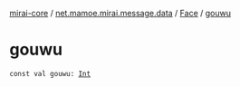 [mirai-core](../../index.md) / [net.mamoe.mirai.message.data](../index.md) / [Face](index.md) / [gouwu](./gouwu.md)

# gouwu

`const val gouwu: `[`Int`](https://kotlinlang.org/api/latest/jvm/stdlib/kotlin/-int/index.html)
